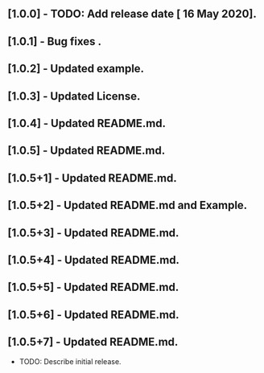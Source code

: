 ## [1.0.0] - TODO: Add release date [ 16 May 2020].
## [1.0.1] - Bug fixes .
## [1.0.2] - Updated example.
## [1.0.3] - Updated License.
## [1.0.4] - Updated README.md.
## [1.0.5] - Updated README.md.
## [1.0.5+1] - Updated README.md.
## [1.0.5+2] - Updated README.md and Example.
## [1.0.5+3] - Updated README.md.
## [1.0.5+4] - Updated README.md.
## [1.0.5+5] - Updated README.md.
## [1.0.5+6] - Updated README.md.
## [1.0.5+7] - Updated README.md.

* TODO: Describe initial release.
